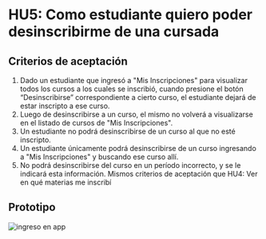 # HU5: Como estudiante quiero poder desinscribirme de una cursada

## Criterios de aceptación
1. Dado un estudiante que ingresó a "Mis Inscripciones" para visualizar todos los cursos a los cuales se inscribió, cuando presione el botón “Desinscribirse” correspondiente a cierto curso, el estudiante dejará de estar inscripto a ese curso.
2. Luego de desinscribirse a un curso, el mismo no volverá a visualizarse en el listado de cursos de "Mis Inscripciones".
3. Un estudiante no podrá desinscribirse de un curso al que no esté inscripto.
4. Un estudiante únicamente podrá desinscribirse de un curso ingresando a "Mis Inscripciones" y buscando ese curso allí.
9. No podrá desinscribirse del curso en un período incorrecto, y se le indicará esta información.
Mismos criterios de aceptación que HU4: Ver en qué materias me inscribí
	

## Prototipo

![ingreso en app](./prototipos/mis_inscripciones.png)

